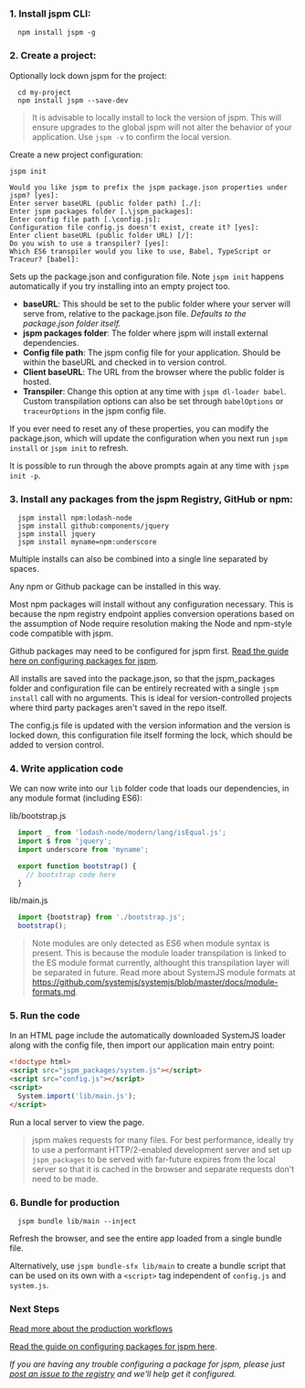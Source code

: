 ### 1. Install jspm CLI:

  ```
    npm install jspm -g
  ```

### 2. Create a project:

Optionally lock down jspm for the project:

  ```
    cd my-project
    npm install jspm --save-dev
  ```

> It is advisable to locally install to lock the version of jspm. 
This will ensure upgrades to the global jspm will not alter the behavior of your application. 
Use `jspm -v` to confirm the local version.

Create a new project configuration:

  ```
  jspm init

Would you like jspm to prefix the jspm package.json properties under jspm? [yes]:
Enter server baseURL (public folder path) [./]:
Enter jspm packages folder [.\jspm_packages]:
Enter config file path [.\config.js]:
Configuration file config.js doesn't exist, create it? [yes]:
Enter client baseURL (public folder URL) [/]:
Do you wish to use a transpiler? [yes]:
Which ES6 transpiler would you like to use, Babel, TypeScript or Traceur? [babel]:
```

  Sets up the package.json and configuration file.
  Note `jspm init` happens automatically if you try installing into an empty project too.

* **baseURL**: This should be set to the public folder where your server will serve from, relative to the package.json file. _Defaults to the package.json folder itself._
* **jspm packages folder**: The folder where jspm will install external dependencies.
* **Config file path**: The jspm config file for your application. Should be within the baseURL and checked in to version control.
* **Client baseURL**: The URL from the browser where the public folder is hosted.
* **Transpiler**: Change this option at any time with `jspm dl-loader babel`. Custom transpilation options can also be set through `babelOptions` or `traceurOptions` in the jspm config file.

If you ever need to reset any of these properties, you can modify the package.json, which will update the configuration when you next run `jspm install` or `jspm init` to refresh.

It is possible to run through the above prompts again at any time with `jspm init -p`.

### 3. Install any packages from the jspm Registry, GitHub or npm:

  ```
    jspm install npm:lodash-node
    jspm install github:components/jquery
    jspm install jquery
    jspm install myname=npm:underscore
  ```

  Multiple installs can also be combined into a single line separated by spaces.
  
  Any npm or Github package can be installed in this way.
  
  Most npm packages will install without any configuration necessary. 
  This is because the npm registry endpoint applies conversion operations based on the assumption of 
  Node require resolution making the Node and npm-style code compatible with jspm.

Github packages may need to be configured for jspm first. 
[Read the guide here on configuring packages for jspm](https://github.com/jspm/registry/wiki/Configuring-Packages-for-jspm).
  
  All installs are saved into the package.json, so that the jspm_packages folder and 
  configuration file can be entirely recreated with a single `jspm install` call with no arguments. 
  This is ideal for version-controlled projects where third party packages aren't saved in the repo itself.
  
  The config.js file is updated with the version information and the version is locked down, 
  this configuration file itself forming the lock, which should be added to version control.

### 4. Write application code

We can now write into our `lib` folder code that loads our dependencies, in any module format (including ES6):
  
  lib/bootstrap.js
  ```javascript
    import _ from 'lodash-node/modern/lang/isEqual.js';
    import $ from 'jquery';
    import underscore from 'myname';
  
    export function bootstrap() {
      // bootstrap code here
    }
  ```

  lib/main.js
  ```javascript
    import {bootstrap} from './bootstrap.js';
    bootstrap();
  ```
  
> Note modules are only detected as ES6 when module syntax is present. This is because the module loader transpilation is linked to the ES module format currently, althought this transpilation layer will be separated in future. Read more about SystemJS module formats at https://github.com/systemjs/systemjs/blob/master/docs/module-formats.md.

### 5. Run the code

In an HTML page include the automatically downloaded SystemJS loader along with the config file, then import our application main entry point:

  ```html
  <!doctype html>
  <script src="jspm_packages/system.js"></script>
  <script src="config.js"></script>
  <script>
    System.import('lib/main.js');
  </script>
  ```

Run a local server to view the page.

> jspm makes requests for many files. For best performance, ideally try to use a performant HTTP/2-enabled development server
  and set up `jspm_packages` to be served with far-future expires from the local server so that it is cached in the browser
  and separate requests don't need to be made.

### 6. Bundle for production

```
  jspm bundle lib/main --inject
```

Refresh the browser, and see the entire app loaded from a single bundle file.

Alternatively, use `jspm bundle-sfx lib/main` to create a bundle script that can be used on its own with a `<script>` tag independent of `config.js` and `system.js`.

### Next Steps

[Read more about the production workflows](production-workflows.md)

[Read the guide on configuring packages for jspm here](https://github.com/jspm/registry/wiki/Configuring-Packages-for-jspm).

_If you are having any trouble configuring a package for jspm, please just [post an issue to the registry](https://github.com/jspm/registry/) and we'll help get it configured._
